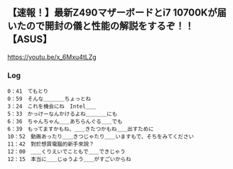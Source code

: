 ## 【速報！】最新Z490マザーボードとi7 10700Kが届いたので開封の儀と性能の解説をするぞ！！【ASUS】
https://youtu.be/x_6Mxu4tLZg

### Log
```
0：41　てもとり
0：59　そんな＿＿＿＿ちょっとね
3：24　これを機会にね　Intel＿＿
5：33　かっけーなんかけるよね＿＿＿＿にも
6：36　ちゃんちゃん＿＿あちらんぐる＿＿でも
6：39　もってますかもね、＿＿きたつかもね＿＿出すために
10：52　動画あったり＿＿きつじゃたり＿＿いますもで、そちをみてください
11：42　對於想買電腦的新手來說？
12：00　＿＿くりえいでこともで＿＿できじゃう
12：15　本当に＿＿じゅうよう＿＿がすごいからね
```

```
```
